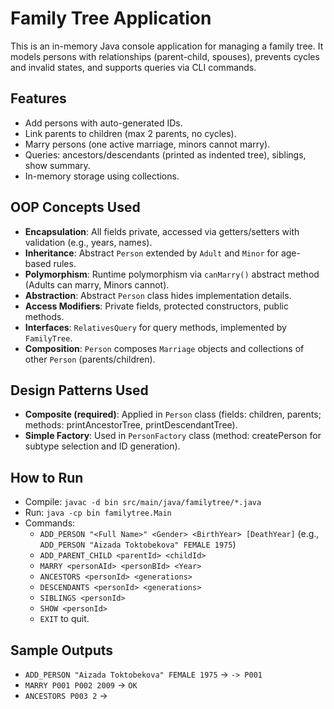 # Family Tree Application
This is an in-memory Java console application for managing a family tree. It models persons with relationships (parent-child, spouses), prevents cycles and invalid states, and supports queries via CLI commands.

## Features
- Add persons with auto-generated IDs.
- Link parents to children (max 2 parents, no cycles).
- Marry persons (one active marriage, minors cannot marry).
- Queries: ancestors/descendants (printed as indented tree), siblings, show summary.
- In-memory storage using collections.

## OOP Concepts Used
- **Encapsulation**: All fields private, accessed via getters/setters with validation (e.g., years, names).
- **Inheritance**: Abstract `Person` extended by `Adult` and `Minor` for age-based rules.
- **Polymorphism**: Runtime polymorphism via `canMarry()` abstract method (Adults can marry, Minors cannot).
- **Abstraction**: Abstract `Person` class hides implementation details.
- **Access Modifiers**: Private fields, protected constructors, public methods.
- **Interfaces**: `RelativesQuery` for query methods, implemented by `FamilyTree`.
- **Composition**: `Person` composes `Marriage` objects and collections of other `Person` (parents/children).

## Design Patterns Used
- **Composite (required)**: Applied in `Person` class (fields: children, parents; methods: printAncestorTree, printDescendantTree).
- **Simple Factory**: Used in `PersonFactory` class (method: createPerson for subtype selection and ID generation).

## How to Run
- Compile: `javac -d bin src/main/java/familytree/*.java`
- Run: `java -cp bin familytree.Main`
- Commands:
  - `ADD_PERSON "<Full Name>" <Gender> <BirthYear> [DeathYear]` (e.g., `ADD_PERSON "Aizada Toktobekova" FEMALE 1975`)
  - `ADD_PARENT_CHILD <parentId> <childId>`
  - `MARRY <personAId> <personBId> <Year>`
  - `ANCESTORS <personId> <generations>`
  - `DESCENDANTS <personId> <generations>`
  - `SIBLINGS <personId>`
  - `SHOW <personId>`
  - `EXIT` to quit.

## Sample Outputs
- `ADD_PERSON "Aizada Toktobekova" FEMALE 1975` → `-> P001`
- `MARRY P001 P002 2009` → `OK`
- `ANCESTORS P003 2` → 
